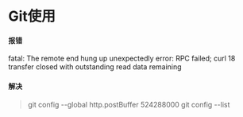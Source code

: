# Git使用

#### 报错
fatal: The remote end hung up unexpectedly
error: RPC failed; curl 18 transfer closed with outstanding read data remaining
#### 解决
> git config --global http.postBuffer 524288000
> git config --list
